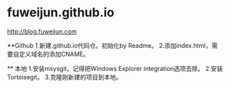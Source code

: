 fuweijun.github.io
==================

http://blog.fuweijun.com

**Github
1.新建<username>.github.io代码仓。初始化by Readme。
2.添加index.html，需要自定义域名的添加CNAME。

** 本地
1.安装msysgit，记得把Windows Explorer integration选项去除。
2.安装Tortoisegit。
3.克隆刚新建的项目到本地。
